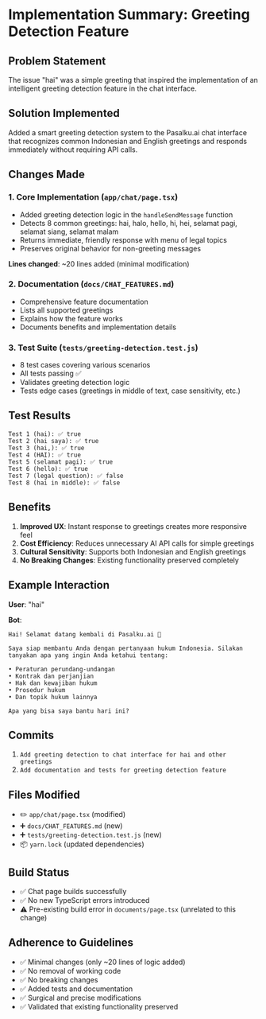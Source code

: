 # Implementation Summary: Greeting Detection Feature

## Problem Statement
The issue "hai" was a simple greeting that inspired the implementation of an intelligent greeting detection feature in the chat interface.

## Solution Implemented
Added a smart greeting detection system to the Pasalku.ai chat interface that recognizes common Indonesian and English greetings and responds immediately without requiring API calls.

## Changes Made

### 1. Core Implementation (`app/chat/page.tsx`)
- Added greeting detection logic in the `handleSendMessage` function
- Detects 8 common greetings: hai, halo, hello, hi, hei, selamat pagi, selamat siang, selamat malam
- Returns immediate, friendly response with menu of legal topics
- Preserves original behavior for non-greeting messages

**Lines changed**: ~20 lines added (minimal modification)

### 2. Documentation (`docs/CHAT_FEATURES.md`)
- Comprehensive feature documentation
- Lists all supported greetings
- Explains how the feature works
- Documents benefits and implementation details

### 3. Test Suite (`tests/greeting-detection.test.js`)
- 8 test cases covering various scenarios
- All tests passing ✅
- Validates greeting detection logic
- Tests edge cases (greetings in middle of text, case sensitivity, etc.)

## Test Results
```
Test 1 (hai): ✅ true
Test 2 (hai saya): ✅ true  
Test 3 (hai,): ✅ true
Test 4 (HAI): ✅ true
Test 5 (selamat pagi): ✅ true
Test 6 (hello): ✅ true
Test 7 (legal question): ✅ false
Test 8 (hai in middle): ✅ false
```

## Benefits
1. **Improved UX**: Instant response to greetings creates more responsive feel
2. **Cost Efficiency**: Reduces unnecessary AI API calls for simple greetings
3. **Cultural Sensitivity**: Supports both Indonesian and English greetings
4. **No Breaking Changes**: Existing functionality preserved completely

## Example Interaction

**User**: "hai"

**Bot**: 
```
Hai! Selamat datang kembali di Pasalku.ai 👋

Saya siap membantu Anda dengan pertanyaan hukum Indonesia. Silakan tanyakan apa yang ingin Anda ketahui tentang:

• Peraturan perundang-undangan
• Kontrak dan perjanjian
• Hak dan kewajiban hukum
• Prosedur hukum
• Dan topik hukum lainnya

Apa yang bisa saya bantu hari ini?
```

## Commits
1. `Add greeting detection to chat interface for hai and other greetings`
2. `Add documentation and tests for greeting detection feature`

## Files Modified
- ✏️ `app/chat/page.tsx` (modified)
- ➕ `docs/CHAT_FEATURES.md` (new)
- ➕ `tests/greeting-detection.test.js` (new)
- 📦 `yarn.lock` (updated dependencies)

## Build Status
- ✅ Chat page builds successfully
- ✅ No new TypeScript errors introduced
- ⚠️ Pre-existing build error in `documents/page.tsx` (unrelated to this change)

## Adherence to Guidelines
- ✅ Minimal changes (only ~20 lines of logic added)
- ✅ No removal of working code
- ✅ No breaking changes
- ✅ Added tests and documentation
- ✅ Surgical and precise modifications
- ✅ Validated that existing functionality preserved
